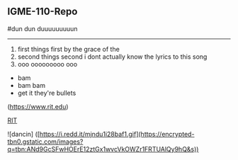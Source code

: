 ## IGME-110-Repo
#dun dun duuuuuuuuun

---

1. first things first by the grace of the
2. second things second i dont actually know the lyrics to this song
3. ooo ooooooooo ooo

- bam
- bam bam
- get it they're bullets

(https://www.rit.edu)

[RIT](https://www.rit.edu)

![dancin] ([https://i.redd.it/mjndu1i28baf1.gif](https://encrypted-tbn0.gstatic.com/images?q=tbn:ANd9GcSFwHOErE12ztGx1wvcVkOWZr1FRTUAlQy9hQ&s))
